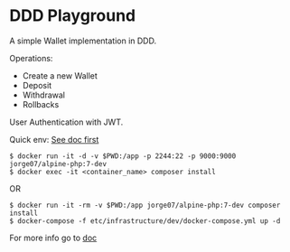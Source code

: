DDD Playground
===

A simple Wallet implementation in DDD.

Operations:
   - Create a new Wallet
   - Deposit
   - Withdrawal
   - Rollbacks

User Authentication with JWT.

Quick env: [See doc first](https://hub.docker.com/r/jorge07/alpine-php/)

    $ docker run -it -d -v $PWD:/app -p 2244:22 -p 9000:9000 jorge07/alpine-php:7-dev
    $ docker exec -it <container_name> composer install

OR

    $ docker run -it -rm -v $PWD:/app jorge07/alpine-php:7-dev composer install
    $ docker-compose -f etc/infrastructure/dev/docker-compose.yml up -d

For more info go to [doc](https://github.com/jorge07/ddd-playground/blob/master/doc/index.md)
